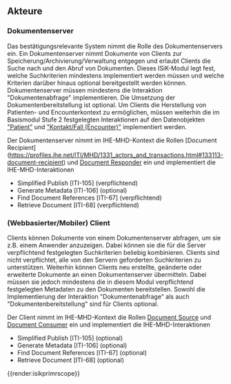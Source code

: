 ## Akteure
### Dokumentenserver
Das bestätigungsrelevante System nimmt die Rolle des Dokumentenservers ein. Ein Dokumentenserver nimmt Dokumente von Clients zur Speicherung/Archivierung/Verwaltung entgegen und erlaubt Clients die Suche nach und den Abruf von Dokumenten.
Dieses ISiK-Modul legt fest, welche Suchkriterien mindestens implementiert werden müssen und welche Kriterien darüber hinaus optional bereitgestellt werden können.
Dokumentenserver müssen mindestens die Interaktion "Dokumentenabfrage" implementieren. Die Umsetzung der Dokumentenbereitstellung ist optional.
Um Clients die Herstellung von Patienten- und Encounterkontext zu ermöglichen, müssen weiterhin die im Basismodul Stufe 2 festgelegten Interaktionen auf den Datenobjekten ["Patient"](https://simplifier.net/guide/implementierungsleitfadenisik-basismodul/ImplementationGuide-markdown-Datenobjekte-Datenobjekte-Patient?version=current#ImplementationGuide-markdown-Patient-Patient-Interaktionen) und ["Kontakt/Fall (Encounter)"](https://simplifier.net/guide/implementierungsleitfadenisik-basismodul/ImplementationGuide-markdown-Datenobjekte-Datenobjekte-Patient?version=current#ImplementationGuide-markdown-Patient-Patient-Interaktionen) implementiert werden.

Der Dokumentenserver nimmt im IHE-MHD-Kontext die Rollen [Document Recipient] (https://profiles.ihe.net/ITI/MHD/1331_actors_and_transactions.html#133113-document-recipient) und [Document Responder](https://profiles.ihe.net/ITI/MHD/1331_actors_and_transactions.html#133114-document-responder) ein und implementiert die IHE-MHD-Interaktionen
* Simplified Publish [ITI-105] (verpflichtend)
* Generate Metadata [ITI-106] (optional)
* Find Document References [ITI-67] (verpflichtend)
* Retrieve Document [ITI-68] (verpflichtend)

### (Webbasierter/Mobiler) Client
Clients können Dokumente von einem Dokumentenserver abfragen, um sie z.B. einem Anwender anzuzeigen. Dabei können sie die für die Server verpflichtend festgelegten Suchkriterien beliebig kombinieren.
Clients sind nicht verpflichtet, alle von den Servern geforderten Suchkriterien zu unterstützen.
Weiterhin können Clients neu erstellte, geänderte oder erweiterte Dokumente an einen Dokumentenserver übermitteln. Dabei müssen sie jedoch mindestens die in diesem Modul verpflichtend festgelegten Metadaten zu den Dokumenten bereitstellen.
Sowohl die Implementierung der Interaktion "Dokumentenabfrage" als auch "Dokumentenbereitstellung" sind für Clients optional.

Der Client nimmt im IHE-MHD-Kontext die Rollen [Document Source](https://profiles.ihe.net/ITI/MHD/1331_actors_and_transactions.html#133111-document-source) und [Document  Consumer](https://profiles.ihe.net/ITI/MHD/1331_actors_and_transactions.html#133112-document-consumer) ein und implementiert die IHE-MHD-Interaktionen
* Simplified Publish [ITI-105] (optional)
* Generate Metadata [ITI-106] (optional)
* Find Document References [ITI-67] (optional)
* Retrieve Document [ITI-68] (optional)

{{render:isikprimrscope}} 
